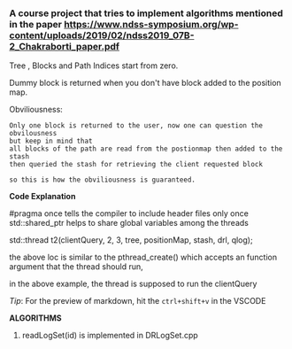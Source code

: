 ### A course project that tries to implement algorithms mentioned in the paper https://www.ndss-symposium.org/wp-content/uploads/2019/02/ndss2019_07B-2_Chakraborti_paper.pdf



Tree , Blocks and Path Indices start from zero.


Dummy block is returned when you don't have block added to the position map.

Obviliousness:

    Only one block is returned to the user, now one can question the obvilousness
    but keep in mind that
    all blocks of the path are read from the postionmap then added to the stash 
    then queried the stash for retrieving the client requested block

    so this is how the obviliousness is guaranteed.




__Code Explanation__

#pragma once tells the compiler to include header files only once
std::shared_ptr helps to share global variables among the threads


std::thread t2(clientQuery, 2, 3, tree, positionMap, stash, drl, qlog);

the above loc is similar to the pthread_create() which accepts an function argument that the thread should run, 

in the above example, the thread is supposed to run the clientQuery


_Tip_:
For the preview of markdown, hit the `ctrl+shift+v` in the VSCODE



__ALGORITHMS__

1. readLogSet(id) is implemented in DRLogSet.cpp